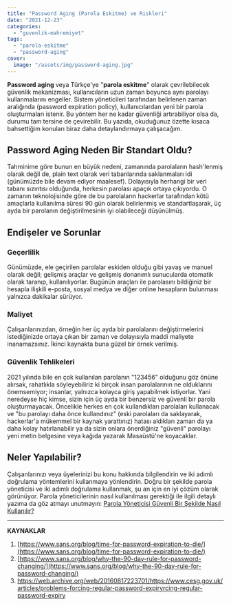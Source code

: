 ```yaml
---
title: "Password Aging (Parola Eskitme) ve Riskleri"
date: "2021-12-23"
categories: 
  - "guvenlik-mahremiyet"
tags: 
  - "parola-eskitme"
  - "password-aging"
cover:
  image: "/assets/img/password-aging.jpg"
---
```


**Password aging** veya Türkçe'ye "**parola eskitme**" olarak çevrilebilecek güvenlik mekanizması, kullanıcıların uzun zaman boyunca aynı parolayı kullanmalarını engeller. Sistem yöneticileri tarafından belirlenen zaman aralığında (password expiration policy), kullanıcılardan yeni bir parola oluşturmaları istenir. Bu yöntem her ne kadar güvenliği artırabiliyor olsa da, durumu tam tersine de çevirebilir. Bu yazıda, okuduğunuz özette kısaca bahsettiğim konuları biraz daha detaylandırmaya çalışacağım.

## Password Aging Neden Bir Standart Oldu?

Tahminime göre bunun en büyük nedeni, zamanında parolaların hash'lenmiş olarak değil de, plain text olarak veri tabanlarında saklanmaları idi (günümüzde bile devam ediyor maalesef). Dolayısıyla herhangi bir veri tabanı sızıntısı olduğunda, herkesin parolası apaçık ortaya çıkıyordu. O zamanın teknolojisinde göre de bu parolaların hackerlar tarafından kötü amaçlarla kullanılma süresi 90 gün olarak belirlenmiş ve standartlaşarak, üç ayda bir parolanın değiştirilmesinin iyi olabileceği düşünülmüş.

## Endişeler ve Sorunlar

### Geçerlilik

Günümüzde, ele geçirilen parolalar eskiden olduğu gibi yavaş ve manuel olarak değil; gelişmiş araçlar ve gelişmiş donanımlı sunucularda otomatik olarak taranıp, kullanılıyorlar. Bugünün araçları ile parolasını bildiğiniz bir hesapla ilişkili e-posta, sosyal medya ve diğer online hesapların bulunması yalnızca dakikalar sürüyor.

### Maliyet

Çalışanlarınızdan, örneğin her üç ayda bir parolalarını değiştirmelerini istediğinizde ortaya çıkan bir zaman ve dolayısıyla maddi maliyete inanamazsınız. İkinci kaynakta buna güzel bir örnek verilmiş.

### Güvenlik Tehlikeleri

2021 yılında bile en çok kullanılan parolanın "123456" olduğunu göz önüne alırsak, rahatlıkla söyleyebiliriz ki birçok insan parolalarının ne olduklarını önemsemiyor; insanlar, yalnızca kolayca giriş yapabilmek istiyorlar. Yani neredeyse hiç kimse, sizin için üç ayda bir benzersiz ve güvenli bir parola oluşturmayacak. Öncelikle herkes en çok kullandıkları parolaları kullanacak ve "bu parolayı daha önce kullandınız" (eski parolaları da saklayarak, hackerlar'a mükemmel bir kaynak yarattınız) hatası aldıkları zaman da ya daha kolay hatırlanabilir ya da sizin onlara önerdiğiniz "güvenli" parolayı yeni metin belgesine veya kağıda yazarak Masaüstü'ne koyacaklar.

## Neler Yapılabilir?

Çalışanlarınızı veya üyelerinizi bu konu hakkında bilgilendirin ve iki adımlı doğrulama yöntemlerini kullanmaya yönlendirin. Doğru bir şekilde parola yöneticisi ve iki adımlı doğrulama kullanmak, şu an için en iyi çözüm olarak görünüyor. Parola yöneticilerinin nasıl kullanılması gerektiği ile ilgili detaylı yazıma da göz atmayı unutmayın: [Parola Yöneticisi Güvenli Bir Şekilde Nasıl Kullanılır?](https://furuy.com/guvenli-parola-yoneticisi/)

* * *

**KAYNAKLAR**

1. [https://www.sans.org/blog/time-for-password-expiration-to-die/](https://www.sans.org/blog/time-for-password-expiration-to-die/)
2. [https://www.sans.org/blog/why-the-90-day-rule-for-password-changing/](https://www.sans.org/blog/why-the-90-day-rule-for-password-changing/)
3. https://web.archive.org/web/20160817223701/https://www.cesg.gov.uk/articles/problems-forcing-regular-password-expiryrcing-regular-password-expiry
